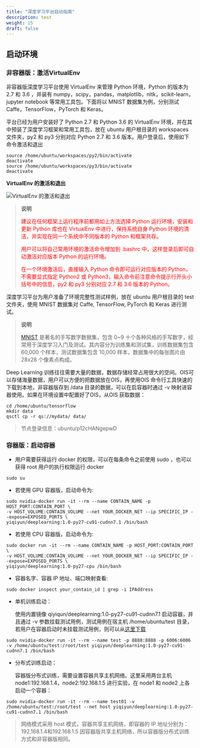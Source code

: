 ```yaml
---
title: "深度学习平台启动指南"
description: test
weight: 15
draft: false
---
```


## 启动环境

### 非容器版：激活VirtualEnv

非容器版深度学习平台使用 VirtualEnv 来管理 Python 环境，Python 的版本为 2.7 和 3.6 ，并装有 numpy，scipy，pandas，matplotlib，nltk，scikit-learn，jupyter notebook 等常用工具包。下面将以 MNIST 数据集为例，分别测试 Caffe，TensorFlow，PyTorch 和 Keras。

平台已经为用户安装好了 Python 2.7 和 Python 3.6 的 VirtualEnv 环境，并在其中预装了深度学习框架和常用工具包，放在 ubuntu 用户根目录的 workspaces 文件夹，py2 和 py3 分别对应 Python 2.7 和 3.6 版本。用户登录后，使用如下命令激活和退出

```shell
source /home/ubuntu/workspaces/py2/bin/activate
deactivate
source /home/ubuntu/workspaces/py3/bin/activate
deactivate
```

**VirtualEnv 的激活和退出**

![VirtualEnv 的激活和退出](../../_images/virtualenv.png)

> **说明**
>
> <span style="color:red">建议在任何框架上运行程序前都用如上方法选择 Python 运行环境，安装和更新 Python 库也在 VirtualEnv 中进行，保持系统自身 Python 环境的清洁，并实现在同一个系统中不同版本的 Python 和框架共存。</span>
>
> <span style="color:red">用户可以将自己常用环境的激活命令增加到 .bashrc 中，这样登录后即可自动激活对应版本 Python 的运行环境。</span>
>
> <span style="color:red">在一个环境激活后，直接输入 Python 命令即可运行对应版本的 Python，不需要显式指定 Python2 或 Python3，输入命令前注意命令提示行开头小括号中的信息，py2 和 py3 分别对应 2.7 和 3.6 版本的 Python。</span>

深度学习平台为用户准备了环境完整性测试样例，放在 ubuntu 用户根目录的 test 文件夹，使用 MNIST 数据集对 Caffe, TensorFlow, PyTorch 和 Keras 进行测试。

> **说明**
>
> [MNIST](http://yann.lecun.com/exdb/mnist/) 是著名的手写数字数据集，包含 0~9 十个各种风格的手写数字，经常用于深度学习入门及测试。其内容分为训练集和测试集，训练数据集包含 60,000 个样本，测试数据集包含 10,000 样本，数据集中的每张图片由 28x28 个像素点构成。

Deep Learning 训练往往需要大量的数据，数据存储经常占用很大的空间。OIS可以存储海量数据，用户可以方便的把数据放在OIS，再使用OIS 命令行工具快速的下载到本地，非容器版存到 /data 目录的数据，可以在启容器时通过 -v 映射进容器使用。如果在环境设置中配置好了OIS，从OIS 获取数据：

```shell
cd /home/ubuntu/tensorflow
mkdir data
qsctl cp -r qs://mydata/ data/
```

> 节点登录信息：ubuntu/p12cHANgepwD

### 容器版：启动容器

- 用户需要获得运行 docker 的权限，可以在每条命令之前使用 sudo ，也可以获得 root 用户的执行权限运行 docker 

```shell
sudo su
```

- 若使用 GPU 容器版，启动命令为:

```shell
sudo nvidia-docker run -it --rm --name CONTAIN_NAME -p HOST_PORT:CONTAIN_PORT \
-v HOST_VOLUME:CONTAIN_VOLUME --net YOUR_DOCKER_NET --ip SPECIFIC_IP --expose=EXPOSED_PORTS \
yiqiyun/deeplearning:1.0-py27-cu91-cudnn7.1 /bin/bash
```

- 若使用 CPU 容器版，启动命令为:

```shell
sudo docker run -it --rm --name CONTAIN_NAME -p HOST_PORT:CONTAIN_PORT \
-v HOST_VOLUME:CONTAIN_VOLUME --net YOUR_DOCKER_NET --ip SPECIFIC_IP --expose=EXPOSED_PORTS \
yiqiyun/deeplearning:1.0-py27-cpu /bin/bash
```

- 容器名字、容器 IP 地址、端口映射查看:

```shell
sudo docker inspect your_contain_id | grep -i IPAddress
```

- 单机训练启动：

  使用内置镜像 qiyiqun/deeplearning:1.0-py27-cu91-cudnn7.1 启动容器，并且通过 -v 参数挂载测试用例，测试用例在宿主机 /home/ubuntu/test 目录，若用户在容器启动时未挂载测试用例，则可以从[这里下载](https://github.com/QingCloudAppcenter/DeepLearning/tree/master/test)

```shell
sudo nvidia-docker run -it --rm --name test -p 8888:8888 -p 6006:6006 -v /home/ubuntu/test:/root/test yiqiyun/deeplearning:1.0-py27-cu91-cudnn7.1 /bin/bash
```

- 分布式训练启动：

  容器版分布式训练，需要设置容器共享主机网络。这里采用两台主机 node1:192.168.1.4，node2:192.168.1.5 进行实验，在 node1 和 node2 上各启动一个容器：

```shell
sudo nvidia-docker run -it --rm --name test01 -v /home/ubuntu/test:/root/test --net host yiqiyun/deeplearning:1.0-py27-cu91-cudnn7.1 /bin/bash
```

> 网络模式采用 host 模式，容器共享主机网络，即容器的 IP 地址分别为：192.168.1.4和192.168.1.5
> 因容器版共享主机网络，所以容器版分布式训练方式和非容器版相同。


